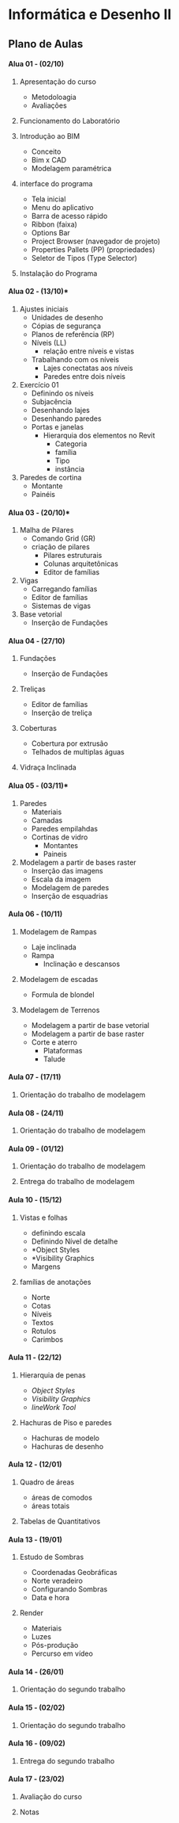 Informática e Desenho II
=========================
Plano de Aulas
--------------

#### Alua 01 - (02/10)

1. Apresentação do curso
    * Metodoloagia
    * Avaliações

1. Funcionamento do Laboratório

1. Introdução ao BIM
    - Conceito
    - Bim x CAD
    - Modelagem paramétrica
    
1. interface do programa
    * Tela inicial
    * Menu do aplicativo
    * Barra de acesso rápido
    * Ribbon (faixa)
    * Options Bar
    * Project Browser (navegador de projeto)
    * Properties Pallets (PP) (propriedades)
    * Seletor de Tipos (Type Selector)
    
1. Instalação do Programa
 

#### Alua 02 - (13/10)*
1. Ajustes iniciais
    * Unidades de desenho
    * Cópias de segurança
    * Planos de referência (RP)
    * Níveis (LL)
        * relação entre níveis e vistas
    * Trabalhando com os níveis
        * Lajes conectatas aos níveis
        * Paredes entre dois níveis
1. Exercício 01
    * Definindo os níveis
    * Subjacência
    * Desenhando lajes
    * Desenhando paredes
    * Portas e janelas
        * Hierarquia dos elementos no Revit
            * Categoria
            * família 
            * Tipo
            * instância
1. Paredes de cortina
    * Montante
    * Painéis
 

#### Alua 03 - (20/10)*
1. Malha de Pilares
    * Comando Grid (GR)
    * criação de pilares
        * Pilares estruturais
        * Colunas arquitetônicas
        * Editor de famílias
1. Vigas
    * Carregando famílias
    * Editor de famílias
    * Sistemas de vigas
1. Base vetorial
    * Inserção de Fundações

#### Alua 04 - (27/10)

1. Fundações
    * Inserção de Fundações

1. Treliças
    * Editor de famílias
    * Inserção de treliça
1. Coberturas
    * Cobertura por extrusão
    * Telhados de multiplas águas
    
1. Vidraça Inclinada


#### Alua 05 - (03/11)*

1. Paredes
    * Materiais
    * Camadas
    * Paredes empilahdas
    * Cortinas de vidro
        * Montantes
        * Paineis
1. Modelagem a partir de bases raster
    * Inserção das imagens
    * Escala da imagem
    * Modelagem de paredes
    * Inserção de esquadrias

#### Aula 06 - (10/11)

1. Modelagem de Rampas
    * Laje inclinada
    * Rampa
        * Inclinação e descansos
        
1. Modelagem de escadas
    * Formula de blondel
    
1. Modelagem de Terrenos
    * Modelagem a partir de base vetorial
    * Modelagem a partir de base raster
    * Corte e aterro
        * Plataformas
        * Talude

#### Aula 07 - (17/11)

1. Orientação do trabalho de modelagem

#### Aula 08 - (24/11)

1. Orientação do trabalho de modelagem


#### Aula 09 - (01/12)

1. Orientação do trabalho de modelagem

1. Entrega do trabalho de modelagem

#### Aula 10 - (15/12)

1. Vistas e folhas
    * definindo escala
    * Definindo Nível de detalhe
    * *Object Styles
    * *Visibility Graphics
    * Margens
    
1. famílias de anotações
    * Norte
    * Cotas
    * Níveis
    * Textos
    * Rotulos
    * Carimbos

#### Aula 11 - (22/12)

1. Hierarquia de penas
    * *Object Styles*
    * *Visibility Graphics*
    * *lineWork Tool*
    
1. Hachuras de Piso e paredes
    * Hachuras de modelo
    * Hachuras de desenho
    


#### Aula 12 - (12/01)

1. Quadro de áreas
    * áreas de comodos
    * áreas totais
    

1. Tabelas de Quantitativos


#### Aula 13 - (19/01)

1. Estudo de Sombras
    * Coordenadas Geobráficas
    * Norte veradeiro
    * Configurando Sombras
    * Data e hora
    
2. Render
    * Materiais
    * Luzes
    * Pós-produção
    * Percurso em vídeo


#### Aula 14 - (26/01)
1. Orientação do segundo trabalho

#### Aula 15 - (02/02)

1. Orientação do segundo trabalho

#### Aula 16 - (09/02)

1. Entrega do segundo trabalho


#### Aula 17 - (23/02)

1. Avaliação do curso

1. Notas


















